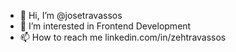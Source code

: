 - 👋 Hi, I’m @josetravassos
- 👀 I’m interested in Frontend Development
- 📫 How to reach me linkedin.com/in/zehtravassos

<!---
josetravassos/josetravassos is a ✨ special ✨ repository because its `README.md` (this file) appears on your GitHub profile.
You can click the Preview link to take a look at your changes.
--->
